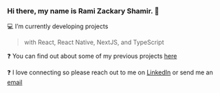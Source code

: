 ### Hi there, my name is Rami Zackary Shamir.  👋

💻 I’m currently developing projects 
> with React, React Native, NextJS, and TypeScript

❓ You can find out about some of my previous projects [here](https://www.meetyourcreator.com/) 

❓ I love connecting so please reach out to me on [LinkedIn](https://www.linkedin.com/in/ramizackaryshamir/) or send me an [email](mailto@rzshamir@icloud.com)
